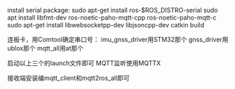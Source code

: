 install serial package: sudo apt-get install ros-$ROS_DISTRO-serial
sudo apt install libfmt-dev ros-noetic-paho-mqtt-cpp ros-noetic-paho-mqtt-c
sudo apt-get install libwebsocketpp-dev libjsoncpp-dev
catkin build

连板卡，用Comtool确定串口号：
imu_gnss_driver用STM32那个
gnss_driver用ublox那个
mqtt_all用at那个

启动以上三个的launch文件即可
MQTT监听使用MQTTX

接收端安装编mqtt_client和mqtt2ros_all即可